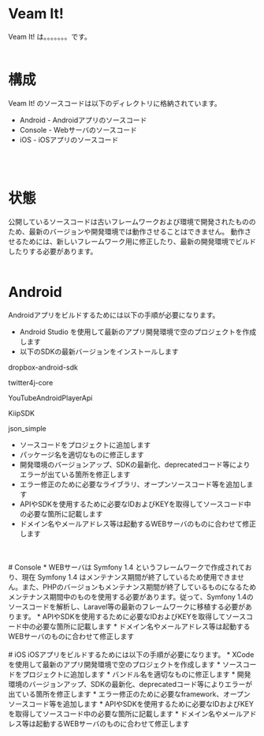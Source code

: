 # Veam It!

Veam It! は。。。。。。。です。
<br>
<br>

# 構成
Veam It! のソースコードは以下のディレクトリに格納されています。
* Android - Androidアプリのソースコード
* Console - Webサーバのソースコード
* iOS - iOSアプリのソースコード
<br>
<br>

# 状態
公開しているソースコードは古いフレームワークおよび環境で開発されたもののため、最新のバージョンや開発環境では動作させることはできません。
動作させるためには、新しいフレームワーク用に修正したり、最新の開発環境でビルドしたりする必要があります。
<br>
<br>

# Android
Androidアプリをビルドするためには以下の手順が必要になります。
* Android Studio を使用して最新のアプリ開発環境で空のプロジェクトを作成します
* 以下のSDKの最新バージョンをインストールします

dropbox-android-sdk

twitter4j-core

YouTubeAndroidPlayerApi

KiipSDK

json_simple
* ソースコードをプロジェクトに追加します
* パッケージ名を適切なものに修正します
* 開発環境のバージョンアップ、SDKの最新化、deprecatedコード等によりエラーが出ている箇所を修正します
* エラー修正のために必要なライブラリ、オープンソースコード等を追加します
* APIやSDKを使用するために必要なIDおよびKEYを取得してソースコード中の必要な箇所に記載します
* ドメイン名やメールアドレス等は起動するWEBサーバのものに合わせて修正します
<br>
<br>
# Console
* WEBサーバは Symfony 1.4 というフレームワークで作成されており、現在 Symfony 1.4 はメンテナンス期間が終了しているため使用できません。また、PHPのバージョンもメンテナンス期間が終了しているものになるためメンテナンス期間中のものを使用する必要があります。従って、Symfony 1.4のソースコードを解析し、Laravel等の最新のフレームワークに移植する必要があります。
* APIやSDKを使用するために必要なIDおよびKEYを取得してソースコード中の必要な箇所に記載します
* ドメイン名やメールアドレス等は起動するWEBサーバのものに合わせて修正します
<br>
<br>
# iOS
iOSアプリをビルドするためには以下の手順が必要になります。
* XCodeを使用して最新のアプリ開発環境で空のプロジェクトを作成します
* ソースコードをプロジェクトに追加します
* バンドル名を適切なものに修正します
* 開発環境のバージョンアップ、SDKの最新化、deprecatedコード等によりエラーが出ている箇所を修正します
* エラー修正のために必要なframework、オープンソースコード等を追加します
* APIやSDKを使用するために必要なIDおよびKEYを取得してソースコード中の必要な箇所に記載します
* ドメイン名やメールアドレス等は起動するWEBサーバのものに合わせて修正します
<br>
<br>

